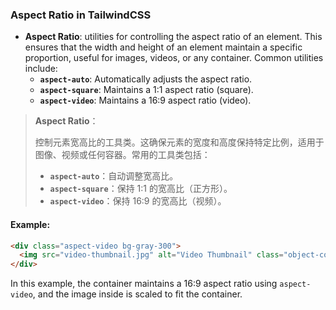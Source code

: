 ### Aspect Ratio in TailwindCSS

- **Aspect Ratio**: utilities for controlling the aspect ratio of an element. This ensures that the width and height of an element maintain a specific proportion, useful for images, videos, or any container. Common utilities include:
  - **`aspect-auto`**: Automatically adjusts the aspect ratio.
  - **`aspect-square`**: Maintains a 1:1 aspect ratio (square).
  - **`aspect-video`**: Maintains a 16:9 aspect ratio (video).

> **Aspect Ratio**：
>
> <audio src="..\..\mp3\Aspect Ratio：控制.mp3"></audio>
>
> 控制元素宽高比的工具类。这确保元素的宽度和高度保持特定比例，适用于图像、视频或任何容器。常用的工具类包括：
>
> - **`aspect-auto`**：自动调整宽高比。
> - **`aspect-square`**：保持 1:1 的宽高比（正方形）。
> - **`aspect-video`**：保持 16:9 的宽高比（视频）。

#### Example:

<audio src="..\..\mp3\这段代码展示了一个视频缩略图的.mp3"></audio>

```html
<div class="aspect-video bg-gray-300">
  <img src="video-thumbnail.jpg" alt="Video Thumbnail" class="object-cover">
</div>
```

In this example, the container maintains a 16:9 aspect ratio using `aspect-video`, and the image inside is scaled to fit the container.